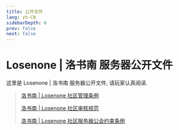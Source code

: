 ```yaml
---
title: 公开文件
lang: zh-CN
sidebarDepth: 0
prev: false
next: false
---
```


# Losenone | 洛书南 服务器公开文件

这里是 Losenone | 洛书南 服务器公开文件, 请玩家认真阅读.

> [洛书南 | Losenone 社区管理条例](./moderation_rules.md)
>
> [洛书南 | Losenone 社区审核规范](./review_rules.md)
>
> [洛书南 | Losenone 社区服务器公会约束条例](./guild_rules.md)
